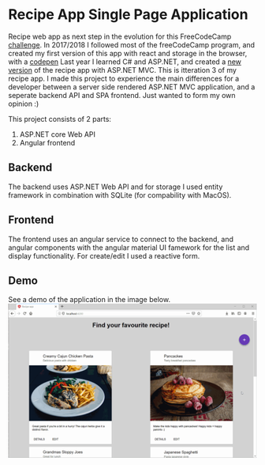 # Recipe App Single Page Application

Recipe web app as next step in the evolution for this FreeCodeCamp [challenge](https://www.freecodecamp.org/challenges/build-a-recipe-box).
In 2017/2018 I followed most of the freeCodeCamp program, and created my first version of this app with react and storage in the browser, with a [codepen](https://codepen.io/marc1980/full/KqoPwe)
Last year I learned C# and ASP.NET, and created a [new version](https://github.com/marc1980/RecipeApp) of the recipe app with ASP.NET MVC.
This is itteration 3 of my recipe app. I made this project to experience the main differences for a developer between a server side rendered ASP.NET MVC application, and a seperate backend API and SPA frontend. Just wanted to form my own opinion :)

This project consists of 2 parts:
1. ASP.NET core Web API
2. Angular frontend

## Backend

The backend uses ASP.NET Web API and for storage I used entity framework in combination with SQLite (for compability with MacOS).

## Frontend

The frontend uses an angular service to connect to the backend, and angular components with the angular material UI famework for the list and display functionality. For create/edit I used a reactive form.

## Demo

See a demo of the application in the image below.
![Recipe App demo using an animated GIF](DemoRecipeAppSpa.gif)